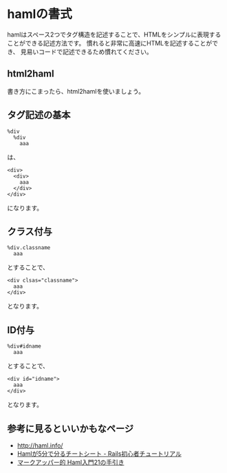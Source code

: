 

# hamlの書式

hamlはスペース2つでタグ構造を記述することで、HTMLをシンプルに表現することができる記述方法です。
慣れると非常に高速にHTMLを記述することができ、
見易いコードで記述できるため慣れてください。

## html2haml

書き方にこまったら、html2hamlを使いましょう。


## タグ記述の基本

```
%div
  %div
    aaa
```
は、
```
<div>
  <div>
    aaa
  </div>
</div>
```
になります。


## クラス付与
```
%div.classname
  aaa
```
とすることで、
```
<div clsas="classname">
  aaa
</div>
```
となります。

## ID付与

```
%div#idname
  aaa
```
とすることで、
```
<div id="idname">
  aaa
</div>
```
となります。


## 参考に見るといいかもなページ

- http://haml.info/
- [Hamlが5分で分るチートシート - Rails初心者チュートリアル]( http://morizyun.github.io/blog/beginner-rails-tutorial-haml/ )
- [マークアッパー的 Haml入門21の手引き](http://fukuyama.co/haml2 )
